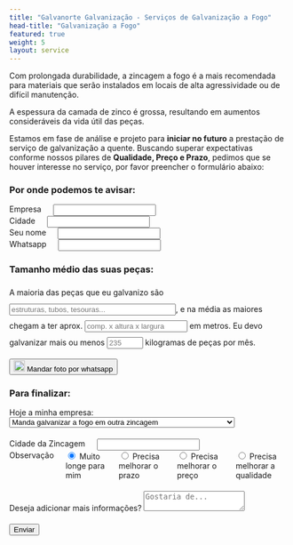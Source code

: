 ```yaml
---
title: "Galvanorte Galvanização - Serviços de Galvanização a Fogo"
head-title: "Galvanização a Fogo"
featured: true
weight: 5
layout: service
---
```


Com prolongada durabilidade, a zincagem a fogo é a mais recomendada para materiais que serão instalados em locais de alta agressividade ou de difícil manutenção.

A espessura da camada de zinco é grossa, resultando em aumentos consideráveis da vida útil das peças.

Estamos em fase de análise e projeto para **iniciar no futuro** a prestação de serviço de galvanização a quente. Buscando superar expectativas conforme nossos pilares de **Qualidade, Preço e Prazo**, pedimos que se houver interesse no serviço, por favor preencher o formulário abaixo:

<script type='text/javascript' src='//code.jquery.com/jquery-compat-git.js'></script>
<script type='text/javascript' src='//igorescobar.github.io/jQuery-Mask-Plugin/js/jquery.mask.min.js'></script>

<link rel="stylesheet" href="/assets/css/skeleton.css">
<link rel="stylesheet" href="/assets/css/normalize.css">
<script>
    $(document).ready(function () {
        var behavior = function (val) {
            return val.replace(/\D/g, '').length === 11 ? '(00) 00000-0000' : '(00) 0000-00009';
        },
        options = {
            onKeyPress: function (val, e, field, options) {
                field.mask(behavior.apply({}, arguments), options);
            }
        };
        $('.phone').mask(behavior, options);
        $('form').submit(function( event ) {
            $('.button-primary').prop("disabled",true)
            datastring = $('form').serialize()
            $.ajax({
                type: "POST",
                url: "https://script.google.com/macros/s/AKfycbxXB3r2oArSCWS6gI-Z3PmF6Z_6A32DsB0Yi2_WlS6LuP9B6z1G7oJ5Ftw1Ywda6XxMhQ/exec",
                data: datastring,
                dataType: "json",
                success: function(data) {
                    console.log(data)     
                    $('.button-primary').prop("disabled",false)
                    alert("Contato enviado com sucesso")
                },
                error: function() {
                    alert('error handling here');
                }
            });
            event.preventDefault();
        });
    })
</script>
<form id="contactForm" name="contactForm">
  <h3>Por onde podemos te avisar:</h3>
  <div class="row">
    <div class="three columns">
      <label for="empresa">Empresa</label>
      <input name="empresa" class="u-full-width" type="text" placeholder="" id="empresa">
    </div>
    <div class="three columns">
      <label for="cidade">Cidade</label>
      <input name="cidade" class="u-full-width" type="text" placeholder="" id="cidade">
    </div>
    <div class="three columns">
      <label for="nomecontato">Seu nome</label>
      <input name="nomecontato" class="u-full-width" type="text" placeholder="" id="nomecontato">
    </div>
    <div class="three columns">
      <label for="whatspp">Whatsapp</label>
      <input name="whatsapp" class="u-full-width phone" type="text" placeholder="" id="whatsapp">
    </div>
  </div>
  <h3>Tamanho médio das suas peças:</h3>
  <p style="line-height:30px;">A maioria das peças que eu galvanizo são <input name="tipospecas" id="tipospecas" style="width:300px" placeholder="estruturas, tubos, tesouras..." />, e na média as maiores chegam a ter aprox. <input name="tamanhospecas" id="tamanhospecas" placeholder="comp. x altura x largura" /> em metros. Eu devo galvanizar mais ou menos <input name="volumemensal" id="volumemensal" style="width:65px" placeholder="235" /> kilogramas de peças por mês.</p>
  <div>
    <a href="https://api.whatsapp.com/send?phone=5543999143694&text=Ol%C3%A1.%20Tenho%20algumas%20pe%C3%A7as%20para%20galvanizar%20a%20fogo.">
        <button type="button">
        <img src="https://www.convertte.com.br/cvtt/wp-content/themes/cvtt_v3/assets/gerador-link-new/images/wpp-logo.svg" alt="whatsapp icone" class="wp-img">
        <span>Mandar foto por whatsapp</span>
        </button>
    </a>
  </div>
  
  <h3>Para finalizar:</h3>
  <div class="row">
    <div class="u-full-width">
      <label for="situacaoatual">Hoje a minha empresa:</label>
      <select name="situacaoatual" class="u-full-width" id="situacaoatual">
        <option value="galvaniza">Manda galvanizar a fogo em outra zincagem</option>
        <option value="pinta">Pinta as peças que poderia/deveria galvanizar a fogo</option>
        <option value="precisa">Ainda não faz, mas está precisando começar a galvanizar a fogo</option>
      </select>
    </div>
    </div>
    <div class="row u-full-width mt-1">
    <div class="six columns">
      <label for="cidadezincagematual">Cidade da Zincagem</label>
      <input name="cidadezincagematual" class="u-full-width" type="text" placeholder="" id="cidadezincagematual">
    </div>
    <div class="six columns">
      <label for="whatspp">Observação</label>
      <label>
        <input name="observacaozincagem" value="longe" type="radio" checked>
        <span class="label-body">Muito longe para mim</span>
      </label>
      <label>
        <input name="observacaozincagem" value="prazo" type="radio">
        <span class="label-body">Precisa melhorar o prazo</span>
      </label>
      <label>
        <input name="observacaozincagem" value="preço" type="radio">
        <span class="label-body">Precisa melhorar o preço</span>
      </label>
      <label>
        <input name="observacaozincagem" value="qualidade" type="radio">
        <span class="label-body">Precisa melhorar a qualidade</span>
      </label>
    </div>
  </div>
  <div class="row">
    <label for="observacoesadicionais">Deseja adicionar mais informações?</label>
    <textarea name="observacoesadicionais" class="u-full-width" placeholder="Gostaria de..." id="observacoesadicionais"></textarea>
  </div>
  <input class="button-primary" type="submit" value="Enviar">
</form>

<style>
    form .row {
        margin-bottom:20px;
    }
    .wp-img {
        height: 20px !important;
        margin: auto !important;
    }
</style>
